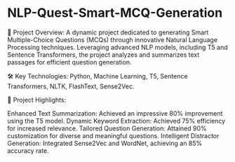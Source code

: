 # NLP-Quest-Smart-MCQ-Generation

🚀 Project Overview:
A dynamic project dedicated to generating Smart Multiple-Choice Questions (MCQs) through innovative Natural Language Processing techniques. Leveraging advanced NLP models, including T5 and Sentence Transformers, the project analyzes and summarizes text passages for efficient question generation.

🛠️ Key Technologies:
Python, Machine Learning, T5, Sentence Transformers, NLTK, FlashText, Sense2Vec.

🌟 Project Highlights:

Enhanced Text Summarization: Achieved an impressive 80% improvement using the T5 model.
Dynamic Keyword Extraction: Achieved 75% efficiency for increased relevance.
Tailored Question Generation: Attained 90% customization for diverse and meaningful questions.
Intelligent Distractor Generation: Integrated Sense2Vec and WordNet, achieving an 85% accuracy rate.
